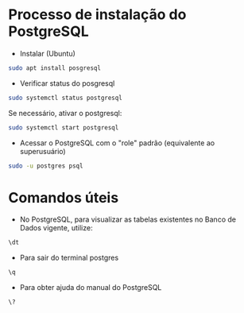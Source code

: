 # Processo de instalação do PostgreSQL

* Instalar (Ubuntu)
```bash
sudo apt install posgresql
```

* Verificar status do posgresql
```bash
sudo systemctl status postgresql
```

Se necessário, ativar o postgresql:
```bash
sudo systemctl start postgresql
```

* Acessar o PostgreSQL com o "role" padrão (equivalente ao superusuário)
```bash
sudo -u postgres psql
```

# Comandos úteis
* No PostgreSQL, para visualizar as tabelas existentes no Banco de Dados vigente, utilize:
```bash
\dt
```

* Para sair do terminal postgres
```bash
\q
```

* Para obter ajuda do manual do PostgreSQL
```bash
\?
```
